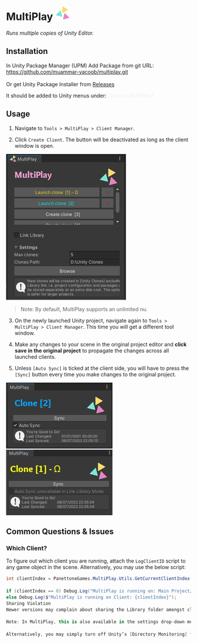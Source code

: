 
# MultiPlay <img src='./res/MP Icon.png' style='display:inline; margin-right:10px; height:40px'/>
*Runs multiple copies of Unity Editor.*

## Installation ##
In Unity Package Manager (UPM) Add Package from git URL:<BR>
https://github.com/muammar-yacoob/multiplay.git<br><br>
Or get Unity Package Installer from [Releases](../../releases)<br>

It should be added to Unity menus under: *<font color=#eeeeee>[Tools > MultiPlay]</font>*


## Usage

1. Navigate to `Tools > MultiPlay > Client Manager`.
   
2. Click `Create Client`. The button will be deactivated as long as the client window is open.

![Master window](./res/Master.jpg)<br>


   > Note: By default, MultiPlay supports an unlimited nu.

3. On the newly launched Unity project, navigate again to `Tools > MultiPlay > Client Manager`. This time you will get a different tool window.

4. Make any changes to your scene in the original project editor and **click save in the original project** to propagate the changes across all launched clients.

5. Unless `[Auto Sync]` is ticked at the client side, you will have to press the `[Sync]` button every time you make changes to the original project.

![Clone window](./res/Clone.jpg)<br>
![Library Clone window](./res/Library%20Linked%20Clone.jpg)

## Common Questions & Issues

### Which Client?

To figure out which client you are running, attach the `LogClientID` script to any game object in the scene. Alternatively, you may use the below script:

```csharp
int clientIndex = PanettoneGames.MultiPlay.Utils.GetCurrentClientIndex();

if (clientIndex == 0) Debug.Log("MultiPlay is running on: Main Project/Server");
else Debug.Log($"MultiPlay is running on Client: {clientIndex}");
Sharing Violation
Newer versions may complain about sharing the Library folder amongst clients and although it shouldn’t matter in most cases, you may opt to be on the safer side and turn off the [Link Library] option from the settings.

Note: In MultiPlay, this is also available in the settings drop-down menu below the client buttons.

Alternatively, you may simply turn off Unity’s [Directory Monitoring] from: Edit> Preferences> General > Directory Monitoring.
